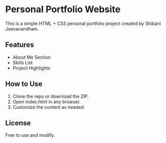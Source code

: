 # Personal Portfolio Website

This is a simple HTML + CSS personal portfolio project created by Shibani Jeevanandham.

## Features
- About Me Section
- Skills List
- Project Highlights

## How to Use
1. Clone the repo or download the ZIP.
2. Open index.html in any browser.
3. Customize the content as needed.

## License
Free to use and modify.
